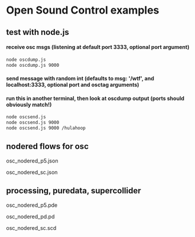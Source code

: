 # Open Sound Control examples

## test with node.js

#### receive osc msgs (listening at default port 3333, optional port argument)
```bash
node oscdump.js
node oscdump.js 9000
```
#### send message with random int (defaults to msg: '/wtf', and localhost:3333, optional port and osctag arguments)
#### run this in another terminal, then look at oscdump output (ports should obviously match!)
```bash
node oscsend.js
node oscsend.js 9000
node oscsend.js 9000 /hulahoop
```
## nodered flows for osc

osc_nodered_p5.json

osc_nodered_sc.json 



## processing, puredata, supercollider

osc_nodered_p5.pde  

osc_nodered_pd.pd   

osc_nodered_sc.scd

